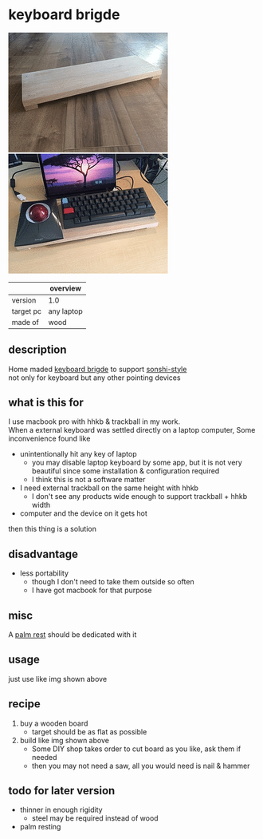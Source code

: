 # keyboard brigde

![overview](https://github.com/o2346/techniques/blob/develop/kbbrg/img/overview.jpg?raw=true "overview")
![in use](https://github.com/o2346/techniques/blob/develop/kbbrg/img/in_use.jpg?raw=true "in_use")

||overview|
|---|---|
|version|1.0|
|target pc|any laptop|
|made of|wood|

## description

Home maded [keyboard brigde](https://www.google.com/search?q=keyboard+bridge&tbm=isch) to support [sonshi-style](https://www.google.com/search?q=%E5%B0%8A%E5%B8%AB%E3%82%B9%E3%82%BF%E3%82%A4%E3%83%AB&tbm=isch)  
not only for keyboard but any other pointing devices

## what is this for

I use macbook pro with hhkb & trackball in my work.  
When a external keyboard was settled directly on a laptop computer, Some inconvenience found like

* unintentionally hit any key of laptop
  * you may disable laptop keyboard by some app, but it is not very beautiful since some installation & configuration required
  * I think this is not a software matter
* I need external trackball on the same height with hhkb
  * I don't see any products wide enough to support trackball + hhkb width
* computer and the device on it gets hot

then this thing is a solution

## disadvantage

* less portability
  * though I don't need to take them outside so often
  * I have got macbook for that purpose

## misc

A [palm rest](https://www.google.com/search?q=palm+rest&tbm=isch) should be dedicated with it

## usage

just use like img shown above

## recipe

1. buy a wooden board
    * target should be as flat as possible
1. build like img shown above
    * Some DIY shop takes order to cut board as you like, ask them if needed
    * then you may not need a saw, all you would need is nail & hammer

## todo for later version

* thinner in enough rigidity
  * steel may be required instead of wood
* palm resting

